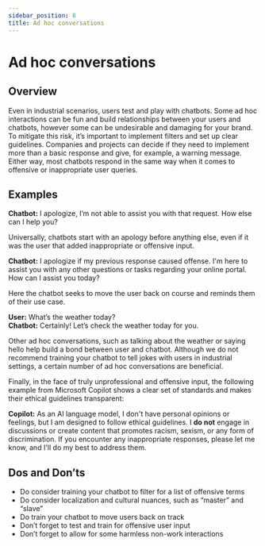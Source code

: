 ```yaml
---
sidebar_position: 8
title: Ad hoc conversations
---
```

# Ad hoc conversations 
## Overview 

Even in industrial scenarios, users test and play with chatbots. Some ad hoc interactions can be fun and build relationships between your users and chatbots, however some can be undesirable and damaging for your brand. To mitigate this risk, it’s important to implement filters and set up clear guidelines. Companies and projects can decide if they need to implement more than a basic response and give, for example, a warning message. Either way, most chatbots respond in the same way when it comes to offensive or inappropriate user queries. 

## Examples 

**Chatbot:** I apologize, I’m not able to assist you with that request. How else can I help you? 

Universally, chatbots start with an apology before anything else, even if it was the user that added inappropriate or offensive input. 

**Chatbot:** I apologize if my previous response caused offense. I'm here to assist you with any other questions or tasks regarding your online portal. How can I assist you today? 

Here the chatbot seeks to move the user back on course and reminds them of their use case. 

**User:** What’s the weather today?   
**Chatbot:** Certainly! Let’s check the weather today for you. 

Other ad hoc conversations, such as talking about the weather or saying hello help build a bond between user and chatbot. Although we do not recommend training your chatbot to tell jokes with users in industrial settings, a certain number of ad hoc conversations are beneficial.  

Finally, in the face of truly unprofessional and offensive input, the following example from Microsoft Copilot shows a clear set of standards and makes their ethical guidelines transparent:  

**Copilot:** As an AI language model, I don't have personal opinions or feelings, but I am designed to follow ethical guidelines. I **do not** engage in discussions or create content that promotes racism, sexism, or any form of discrimination. If you encounter any inappropriate responses, please let me know, and I'll do my best to address them.   
## Dos and Don’ts

- Do consider training your chatbot to filter for a list of offensive terms   
-	Do consider localization and cultural nuances, such as “master” and “slave”    
-	Do train your chatbot to move users back on track   
-	Don’t forget to test and train for offensive user input   
-	Don’t forget to allow for some harmless non-work interactions 
